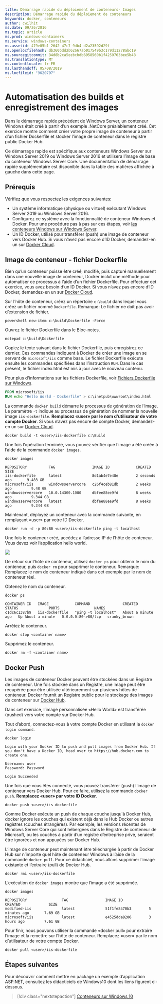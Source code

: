 ```yaml
---
title: Démarrage rapide du déploiement de conteneurs- Images
description: Démarrage rapide du déploiement de conteneurs
keywords: docker, conteneurs
author: cwilhit
ms.date: 09/26/2016
ms.topic: article
ms.prod: windows-containers
ms.service: windows-containers
ms.assetid: 479e05b1-2642-47c7-9db4-d2a23592d29f
ms.openlocfilehash: db360bdd2b62667ab017549b3c179d11278abc19
ms.sourcegitcommit: 34d8b2ca5eebcbdb6958560b1f4250763bee5b48
ms.translationtype: MT
ms.contentlocale: fr-FR
ms.lasthandoff: 05/08/2019
ms.locfileid: "9620797"
---
```

# <a name="automating-builds-and-saving-images"></a>Automatisation des builds et enregistrement des images

Dans le démarrage rapide précédent de Windows Server, un conteneur Windows était créé à partir d’un exemple .NetCore préalablement créé. Cet exercice montre comment créer votre propre image de conteneur à partir d’un fichier Dockerfile et stocker l’image de conteneur dans le registre public Docker Hub.

Ce démarrage rapide est spécifique aux conteneurs Windows Server sur Windows Server 2019 ou Windows Server 2016 et utilisera l’image de base du conteneur Windows Server Core. Une documentation de démarrage rapide supplémentaire est disponible dans la table des matières affichée à gauche dans cette page.

## <a name="prerequisites"></a>Prérequis

Vérifiez que vous respectez les exigences suivantes:

- Un système informatique (physique ou virtuel) exécutant Windows Server 2019 ou Windows Server 2016.
- Configurez ce système avec la fonctionnalité de conteneur Windows et Docker. Pour une procédure pas à pas sur ces étapes, voir [les conteneurs Windows sur Windows Server](./quick-start-windows-server.md).
- Un ID Docker, utilisé pour transférer (push) une image de conteneur vers Docker Hub. Si vous n’avez pas encore d’ID Docker, demandez-en un sur [Docker Cloud](https://cloud.docker.com/).

## <a name="container-image---dockerfile"></a>Image de conteneur - fichier Dockerfile

Bien qu’un conteneur puisse être créé, modifié, puis capturé manuellement dans une nouvelle image de conteneur, Docker inclut une méthode pour automatiser ce processus à l’aide d’un fichier Dockerfile. Pour effectuer cet exercice, vous avez besoin d’un ID Docker. Si vous n’avez pas encore d’ID Docker, demandez-en un sur [Docker Cloud](https://cloud.docker.com/).

Sur l’hôte de conteneur, créez un répertoire `c:\build` dans lequel vous créez un fichier nommé `Dockerfile`. Remarque: Le fichier ne doit pas avoir d’extension de fichier.

```console
powershell new-item c:\build\Dockerfile -Force
```

Ouvrez le fichier Dockerfile dans le Bloc-notes.

```console
notepad c:\build\Dockerfile
```

Copiez le texte suivant dans le fichier Dockerfile, puis enregistrez ce dernier. Ces commandes indiquent à Docker de créer une image en se servant de `microsoft/iis` comme base. Le fichier Dockerfile exécute ensuite les commandes spécifiées dans l’instruction `RUN`. Dans le cas présent, le fichier index.html est mis à jour avec le nouveau contenu.

Pour plus d’informations sur les fichiers Dockerfile, voir [Fichiers Dockerfile sur Windows](../manage-docker/manage-windows-dockerfile.md).

```dockerfile
FROM microsoft/iis
RUN echo "Hello World - Dockerfile" > c:\inetpub\wwwroot\index.html
```

La commande `docker build` démarre le processus de génération de l’image. Le paramètre `-t` indique au processus de génération de nommer la nouvelle image `iis-dockerfile`. **Remplacez «user» par le nom d’utilisateur de votre compte Docker**. Si vous n’avez pas encore de compte Docker, demandez-en un sur [Docker Cloud](https://cloud.docker.com/).

```console
docker build -t <user>/iis-dockerfile c:\Build
```

Une fois l’opération terminée, vous pouvez vérifier que l’image a été créée à l’aide de la commande `docker images`.

```console
docker images

REPOSITORY          TAG                 IMAGE ID            CREATED             SIZE
iis-dockerfile      latest              8d1ab4e7e48e        2 seconds ago       9.483 GB
microsoft/iis       windowsservercore   c26f4ceb81db        2 weeks ago         9.48 GB
windowsservercore   10.0.14300.1000     dbfee88ee9fd        8 weeks ago         9.344 GB
windowsservercore   latest              dbfee88ee9fd        8 weeks ago         9.344 GB
```

Maintenant, déployez un conteneur avec la commande suivante, en remplaçant «user» par votre ID Docker.

```console
docker run -d -p 80:80 <user>/iis-dockerfile ping -t localhost
```

Une fois le conteneur créé, accédez à l’adresse IP de l’hôte de conteneur. Vous devez voir l’application hello world.

![](media/dockerfile2.png)

De retour sur l’hôte de conteneur, utilisez `docker ps` pour obtenir le nom du conteneur, puis `docker rm` pour supprimer le conteneur. Remarque: Remplacez le nom de conteneur indiqué dans cet exemple par le nom de conteneur réel.

Obtenez le nom du conteneur.

```console
docker ps

CONTAINER ID   IMAGE            COMMAND               CREATED              STATUS              PORTS                NAMES
c1dc6c1387b9   iis-dockerfile   "ping -t localhost"   About a minute ago   Up About a minute   0.0.0.0:80->80/tcp   cranky_brown
```

Arrêtez le conteneur.

```console
docker stop <container name>
```

Supprimez le conteneur.

```console
docker rm -f <container name>
```

## <a name="docker-push"></a>Docker Push

Les images de conteneur Docker peuvent être stockées dans un Registre de conteneur. Une fois stockée dans un Registre, une image peut être récupérée pour être utilisée ultérieurement sur plusieurs hôtes de conteneur. Docker fournit un Registre public pour le stockage des images de conteneur sur [Docker Hub](https://hub.docker.com/).

Dans cet exercice, l’image personnalisée «Hello World» est transférée (pushed) vers votre compte sur Docker Hub.

Tout d’abord, connectez-vous à votre compte Docker en utilisant la `docker login command`.

```console
docker login

Login with your Docker ID to push and pull images from Docker Hub. If you don't have a Docker ID, head over to https://hub.docker.com to create one.

Username: user
Password: Password

Login Succeeded
```

Une fois que vous êtes connecté, vous pouvez transférer (push) l’image de conteneur vers Docker Hub. Pour ce faire, utilisez la commande `docker push`. **Remplacez «user» par votre ID Docker**. 

```console
docker push <user>/iis-dockerfile
```

Comme Docker exécute un push de chaque couche jusqu'à Docker Hub, docker ignore les couches qui existent déjà dans le Hub Docker ou autres registres (couches étrangères).  Par exemple, les versions récentes de Windows Server Core qui sont hébergées dans le Registre de conteneur de Microsoft, ou les couches à partir d’un registre d’entreprise privé, seraient être ignorées et non appuyées sur Docker Hub.

L’image de conteneur peut maintenant être téléchargée à partir de Docker Hub sur n’importe quel hôte de conteneur Windows à l’aide de la commande `docker pull`. Pour ce didacticiel, nous allons supprimer l’image existante et l’extraire (pull) de Docker Hub. 

```console
docker rmi <user>/iis-dockerfile
```

L’exécution de `docker images` montre que l’image a été supprimée.

```console
docker images

REPOSITORY                TAG                 IMAGE ID            CREATED             SIZE
modified-iis              latest              51f1fe8470b3        5 minutes ago       7.69 GB
microsoft/iis             latest              e4525dda8206        3 hours ago         7.61 GB
```

Pour finir, nous pouvons utiliser la commande «docker pull» pour extraire l’image et la remettre sur l’hôte de conteneur. Remplacez «user» par le nom d’utilisateur de votre compte Docker. 

```
docker pull <user>/iis-dockerfile
```

## <a name="next-steps"></a>Étapes suivantes

Pour découvrir comment mettre en package un exemple d’application ASP.NET, consultez les didacticiels de Windows10 dont les liens figurent ci-dessous.

> [!div class="nextstepaction"]
> [Conteneurs sur Windows 10](./quick-start-windows-10.md)
